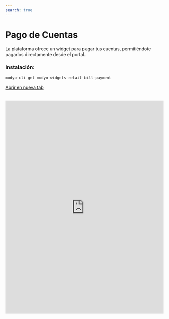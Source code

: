 ```yaml
---
search: true
---
```


# Pago de Cuentas

La plataforma ofrece un widget para pagar tus cuentas, permitiéndote pagarlos directamente desde el portal.

### Instalación:

```bash
modyo-cli get modyo-widgets-retail-bill-payment
```

[Abrir en nueva tab](https://widgets-es.modyo.com/personas/pago-de-cuentas)

<iframe id="widgetFrame" src="https://widgets-es.modyo.com/personas/pago-de-cuentas" width="100%" frameBorder="0" style="min-height:675px;overflow:auto;margin-top:20px;"/>

Para agregar y pagar tus cuentas, las opciones por default disponibles son:

| Funcionalidad           | Descripción                                           |
|:------------------------|:------------------------------------------------------|
| Mis Cuentas             | Ve todas las cuentas pagadas y pendientes del usuario. Al seleccionar una cuenta, puedes ver las fechas, montos, y los IDs de la operación de la cuenta. Desde aquí puedes **Editar** y **Borrar** cuentas. Si no tienes un saldo pendiente, el botón para pagar estará deshabilitado, de lo contrario el botón estará encendido con el monto a pagar.                                                                            |
| Cuenta Nueva            | Agrega una cuenta nueva seleccionando de una lista de categorías predefinidas. Las empresas de ese tipo se cargarán dependiendo del tipo seleccionado. Selecciona la empresa, llena el número de tu contrato de cliente y el alias de como aparecerá en **Mis cuentas**. Las categorías que el widget ofrece son: <ul><li>Agua</li><li>Automotoras</li><li>Autopistas</li><li>Colegios</li><li>Contribuciones</li><li>Electricidad</li><li>Gas</li><li>Inmobiliarias</li><li>Institutos</li><li>Seguros</li></ul> <br> Si activas **Programar esta transferencia?**, podrás agregar **Fecha Inicial**, **Pagar desde**, **Fecha Final**, y **Monto Máximo**.  |
| Pagar Cuenta            | Desde **Mis Cuentas** selecciona las cuentas que quieres pagar. En **Montos Añadidos** podrás ver el desglose del total. Al pagar, se mostrará tu boleta con la información de las cuentas y los montos de la transacción.                        |


<script>

  export default {
    mounted() {

      function setIframeHeightCO(id, ht) {
          var ifrm = document.getElementById(id);
          if(ifrm) {
            ifrm.style.height = ht + 4 + "px";
          }
      }
      // iframed document sends its height using postMessage
      function handleDocHeightMsg(e) {
          // check origin
          if ( e.origin === 'https://widgets.modyo.com' ) {
              // parse data
              var data = JSON.parse( e.data );

              console.log('data:', data)
              // check data object
              if ( data['docHeight'] ) {
                  setIframeHeightCO( 'widgetFrame', data['docHeight'] );
              } else {
                  setIframeHeightCO( 'widgetFrame', 700 );
              }
          }
      }

      // assign message handler
      if ( window.addEventListener ) {
          window.addEventListener('message', handleDocHeightMsg, false);
      }
    }
  }

</script>
